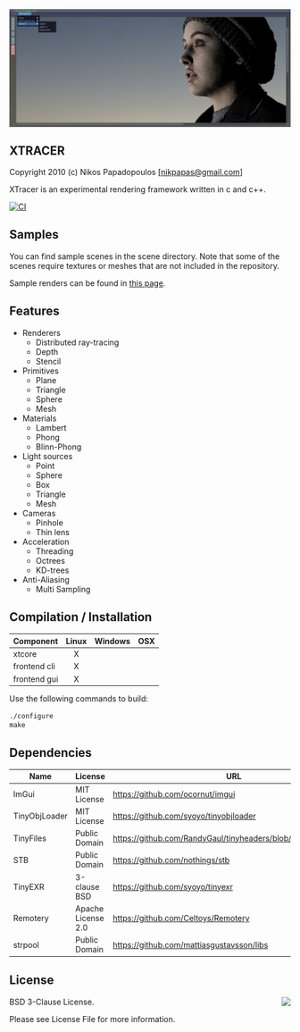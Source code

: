 <img align="center" src="https://raw.githubusercontent.com/4rknova/xtracer/develop/res/preview.jpg">

XTRACER
-------

Copyright 2010 (c) Nikos Papadopoulos [nikpapas@gmail.com]

XTracer is an experimental rendering framework written in c and c++.


[![CI](https://github.com/4rknova/xtracer/actions/workflows/ci/badge.svg?branch=develop)](https://github.com/4rknova/xtracer/actions/workflows/ci.yml)

## Samples

You can find sample scenes in the scene directory. Note that some of the
scenes require textures or meshes that are not included in the repository.

Sample renders can be found in [this page](https://www.artstation.com/artwork/xkaGO).

## Features

* Renderers
    * Distributed ray-tracing
    * Depth
    * Stencil
* Primitives
    * Plane
    * Triangle
    * Sphere
    * Mesh
* Materials
    * Lambert
    * Phong
    * Blinn-Phong
* Light sources
    * Point
    * Sphere
    * Box
    * Triangle
    * Mesh
* Cameras
    * Pinhole
    * Thin lens
* Acceleration
    * Threading
    * Octrees
    * KD-trees
* Anti-Aliasing
    * Multi Sampling

## Compilation / Installation

Component    | Linux   | Windows | OSX     |
:------------|:-------:|:-------:|:-------:|
xtcore       |    X    |         |         |
frontend cli |    X    |         |         |
frontend gui |    X    |         |         |

Use the following commands to build:

    ./configure
    make

## Dependencies

Name          | License            | URL
--------------|--------------------|-----------------------------------------------------------------
ImGui         | MIT License        | https://github.com/ocornut/imgui
TinyObjLoader | MIT License        | https://github.com/syoyo/tinyobjloader
TinyFiles     | Public Domain      | https://github.com/RandyGaul/tinyheaders/blob/master/tinyfiles.h
STB           | Public Domain      | https://github.com/nothings/stb
TinyEXR       | 3-clause BSD       | https://github.com/syoyo/tinyexr
Remotery      | Apache License 2.0 | https://github.com/Celtoys/Remotery
strpool       | Public Domain      | https://github.com/mattiasgustavsson/libs

## License

<a href="http://opensource.org/licenses/BSD-3-Clause" target="_blank">
<img align="right" src="http://opensource.org/trademarks/opensource/OSI-Approved-License-100x137.png">
</a>

BSD 3-Clause License.

Please see License File for more information.
